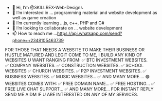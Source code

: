 - 👋 Hi, I’m @SKILLREX-Web-Designs
- 👀 I’m interested in ... programming material and website development as well as game creation
- 🌱 I’m currently learning ...js, c++, PHP and C#
- 💞️ I’m looking to collaborate on ... website development
- 📫 How to reach me ...https://api.whatsapp.com/send?phone=+2348105463739

<!---
SKILLREX-Web-Designs/SKILLREX-Web-Designs is a ✨ special ✨ repository because its `README.md` (this file) appears on your GitHub profile.
You can click the Preview link to take a look at your changes.
--->
FOR THOSE THAT NEEDS A WEBSITE TO MAKE THEIR BUSINESS OR HUSTLE MATURED AND LEGIT COME TO ME, I BUILD ANY KIND OF WEBSITES U WANT RANGING FROM:
✅ BTC INVESTMENT WEBSITES.                
✅ COMPANY WEBSITES.
✅ CONSTRUCTION WEBSITES.
✅ SCHOOL WEBSITES
✅ CHURCH WEBSITES.
✅ P2P INVESTMENT WEBSITES.
✅ BUSINESS WEBSITES.
✅ MUSIC WEBSITES...
✅ AND MANY MORE....
🟢 WEBSITES COMES WITH:
✅ FREE DOMAIN NAME...
✅ FREE HOSTING...
✅ FREE LIVE CHAT SUPPORT...
✅ AND MANY MORE...
FOR INSTANT REPLY SEND ME A DM IF U ARE INTERESTED ON ANY OF MY SERVICES.
